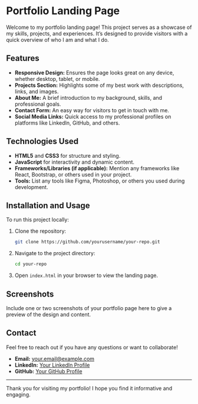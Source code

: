 # Portfolio Landing Page

Welcome to my portfolio landing page! This project serves as a showcase of my skills, projects, and experiences. It’s designed to provide visitors with a quick overview of who I am and what I do.

## Features

- **Responsive Design:** Ensures the page looks great on any device, whether desktop, tablet, or mobile.
- **Projects Section:** Highlights some of my best work with descriptions, links, and images.
- **About Me:** A brief introduction to my background, skills, and professional goals.
- **Contact Form:** An easy way for visitors to get in touch with me.
- **Social Media Links:** Quick access to my professional profiles on platforms like LinkedIn, GitHub, and others.

## Technologies Used

- **HTML5** and **CSS3** for structure and styling.
- **JavaScript** for interactivity and dynamic content.
- **Frameworks/Libraries (if applicable):** Mention any frameworks like React, Bootstrap, or others used in your project.
- **Tools:** List any tools like Figma, Photoshop, or others you used during development.

## Installation and Usage

To run this project locally:

1. Clone the repository:
   ```bash
   git clone https://github.com/yourusername/your-repo.git
   ```
2. Navigate to the project directory:
   ```bash
   cd your-repo
   ```
3. Open `index.html` in your browser to view the landing page.

## Screenshots

Include one or two screenshots of your portfolio page here to give a preview of the design and content.

## Contact

Feel free to reach out if you have any questions or want to collaborate!

- **Email:** your.email@example.com
- **LinkedIn:** [Your LinkedIn Profile](https://linkedin.com/in/yourprofile)
- **GitHub:** [Your GitHub Profile](https://github.com/yourusername)

---

Thank you for visiting my portfolio! I hope you find it informative and engaging.
